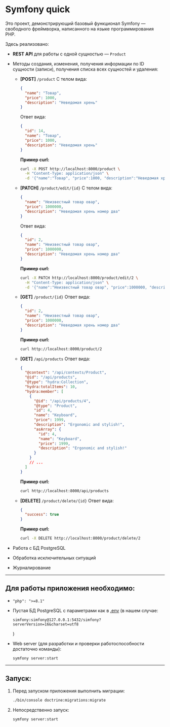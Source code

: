 # Symfony quick

Это проект, демонстрирующий базовый функционал Symfony — свободного фреймворка, написанного на языке программирования PHP.

Здесь реализовано:

* **REST API** для работы с одной сущностью — `Product`

* Методы создания, изменения, получения информации по ID сущности (записи), получения списка всех сущностей и удаления:

    * **\[POST]** `/product`
      С телом вида:

      ```json
      {
        "name": "Товар",
        "price": 1000,
        "description": "Неведомая хрень"
      }
      ```

      Ответ вида:

      ```json
      {
        "id": 14,
        "name": "Товар",
        "price": 1000,
        "description": "Неведомая хрень"
      }
      ```

      **Пример curl:**

      ```bash
      curl -X POST http://localhost:8000/product \
        -H "Content-Type: application/json" \
        -d '{"name":"Товар", "price":1000, "description":"Неведомая хрень"}'
      ```

    * **\[PATCH]** `/product/edit/{id}`
      С телом вида:

      ```json
      {
        "name": "Неизвестный товар овар",
        "price": 1000000,
        "description": "Неведомая хрень номер два"
      }
      ```

      Ответ вида:

      ```json
      {
        "id": 2,
        "name": "Неизвестный товар овар",
        "price": 1000000,
        "description": "Неведомая хрень номер два"
      }
      ```

      **Пример curl:**

      ```bash
      curl -X PATCH http://localhost:8000/product/edit/2 \
        -H "Content-Type: application/json" \
        -d '{"name":"Неизвестный товар овар", "price":1000000, "description":"Неведомая хрень номер два"}'
      ```

    * **\[GET]** `/product/{id}`
      Ответ вида:

      ```json
      {
        "id": 2,
        "name": "Неизвестный товар овар",
        "price": 1000000,
        "description": "Неведомая хрень номер два"
      }
      ```

      **Пример curl:**

      ```bash
      curl http://localhost:8000/product/2
      ```

    * **\[GET]** `/api/products`
      Ответ вида:

      ```json
      {
        "@context": "/api/contexts/Product",
        "@id": "/api/products",
        "@type": "hydra:Collection",
        "hydra:totalItems": 10,
        "hydra:member": [
          {
            "@id": "/api/products/4",
            "@type": "Product",
            "id": 4,
            "name": "Keyboard",
            "price": 1999,
            "description": "Ergonomic and stylish!",
            "asArray": {
              "id": 4,
              "name": "Keyboard",
              "price": 1999,
              "description": "Ergonomic and stylish!"
            }
          }
          // ...
        ]
      }
      ```

      **Пример curl:**

      ```bash
      curl http://localhost:8000/api/products
      ```

    * **\[DELETE]** `/product/delete/{id}`
      Ответ вида:

      ```json
      {
        "success": true
      }
      ```

      **Пример curl:**

      ```bash
      curl -X DELETE http://localhost:8000/product/delete/2
      ```

* Работа с БД PostgreSQL

* Обработка исключительных ситуаций

* Журналирование

---

## Для работы приложения необходимо:

* `"php": ">=8.1"`
* Пустая БД PostgreSQL с параметрами как в [.env](.env)
  (в нашем случае:

  ```
  simfony:simfony@127.0.0.1:5432/simfony?serverVersion=16&charset=utf8
  ```

  )
* Web server (для разработки и проверки работоспособности достаточно команды):

  ```
  symfony server:start
  ```

---

## Запуск:

1. Перед запуском приложения выполнить миграции:

   ```bash
   ./bin/console doctrine:migrations:migrate
   ```

2. Непосредственно запуск:

   ```bash
   symfony server:start
   ```
